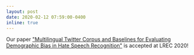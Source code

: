 ```yaml
---
layout: post
date: 2020-02-12 07:59:00-0400
inline: true
---
```


Our paper ["Multilingual Twitter Corpus and Baselines for Evaluating Demographic Bias in Hate Speech Recognition"](https://lrec2020.lrec-conf.org/en/) is accepted at LREC 2020!
